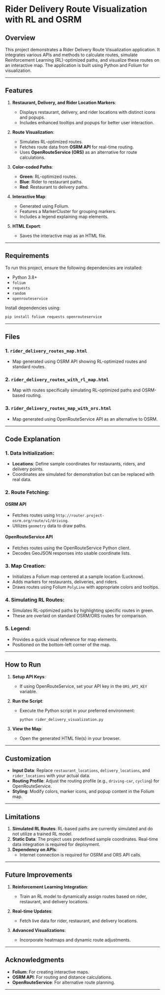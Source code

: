 # Rider Delivery Route Visualization with RL and OSRM

## Overview
This project demonstrates a Rider Delivery Route Visualization application. It integrates various APIs and methods to calculate routes, simulate Reinforcement Learning (RL)-optimized paths, and visualize these routes on an interactive map. The application is built using Python and Folium for visualization.

---

## Features
1. **Restaurant, Delivery, and Rider Location Markers**:
   - Displays restaurant, delivery, and rider locations with distinct icons and popups.
   - Includes enhanced tooltips and popups for better user interaction.

2. **Route Visualization**:
   - Simulates RL-optimized routes.
   - Fetches route data from **OSRM API** for real-time routing.
   - Uses **OpenRouteService (ORS)** as an alternative for route calculations.
   
3. **Color-coded Paths**:
   - **Green**: RL-optimized routes.
   - **Blue**: Rider to restaurant paths.
   - **Red**: Restaurant to delivery paths.

4. **Interactive Map**:
   - Generated using Folium.
   - Features a MarkerCluster for grouping markers.
   - Includes a legend explaining map elements.

5. **HTML Export**:
   - Saves the interactive map as an HTML file.

---

## Requirements
To run this project, ensure the following dependencies are installed:

- Python 3.8+
- `folium`
- `requests`
- `random`
- `openrouteservice`

Install dependencies using:
```bash
pip install folium requests openrouteservice
```

---

## Files

### 1. **`rider_delivery_routes_map.html`**
   - Map generated using OSRM API showing RL-optimized routes and standard routes.

### 2. **`rider_delivery_routes_with_rl_map.html`**
   - Map with routes specifically simulating RL-optimized paths and OSRM-based routing.

### 3. **`rider_delivery_routes_map_with_ors.html`**
   - Map generated using OpenRouteService API as an alternative to OSRM.

---

## Code Explanation

### 1. **Data Initialization**:
   - **Locations**: Define sample coordinates for restaurants, riders, and delivery points.
   - Coordinates are simulated for demonstration but can be replaced with real data.

### 2. **Route Fetching**:
#### **OSRM API**
   - Fetches routes using `http://router.project-osrm.org/route/v1/driving`.
   - Utilizes `geometry` data to draw paths.

#### **OpenRouteService API**
   - Fetches routes using the OpenRouteService Python client.
   - Decodes GeoJSON responses into usable coordinate lists.

### 3. **Map Creation**:
   - Initializes a Folium map centered at a sample location (Lucknow).
   - Adds markers for restaurants, deliveries, and riders.
   - Draws routes using Folium `PolyLine` with appropriate colors and tooltips.

### 4. **Simulating RL Routes**:
   - Simulates RL-optimized paths by highlighting specific routes in green.
   - These are overlaid on standard OSRM/ORS routes for comparison.

### 5. **Legend**:
   - Provides a quick visual reference for map elements.
   - Positioned on the bottom-left corner of the map.

---

## How to Run
1. **Setup API Keys**:
   - If using OpenRouteService, set your API key in the `ORS_API_KEY` variable.

2. **Run the Script**:
   - Execute the Python script in your preferred environment:
     ```bash
     python rider_delivery_visualization.py
     ```

3. **View the Map**:
   - Open the generated HTML file(s) in your browser.

---

## Customization
- **Input Data**: Replace `restaurant_locations`, `delivery_locations`, and `rider_locations` with your actual data.
- **Routing Profile**: Adjust the routing profile (e.g., `driving-car`, `cycling`) for OpenRouteService.
- **Styling**: Modify colors, marker icons, and popup content in the Folium map.

---

## Limitations
1. **Simulated RL Routes**: RL-based paths are currently simulated and do not utilize a trained RL model.
2. **Static Data**: The project uses predefined sample coordinates. Real-time data integration is required for deployment.
3. **Dependency on APIs**:
   - Internet connection is required for OSRM and ORS API calls.

---

## Future Improvements
1. **Reinforcement Learning Integration**:
   - Train an RL model to dynamically assign routes based on rider, restaurant, and delivery locations.

2. **Real-time Updates**:
   - Fetch live data for rider, restaurant, and delivery locations.

3. **Advanced Visualizations**:
   - Incorporate heatmaps and dynamic route adjustments.

---

## Acknowledgments
- **Folium**: For creating interactive maps.
- **OSRM API**: For routing and distance calculations.
- **OpenRouteService**: For alternative route planning.

---



